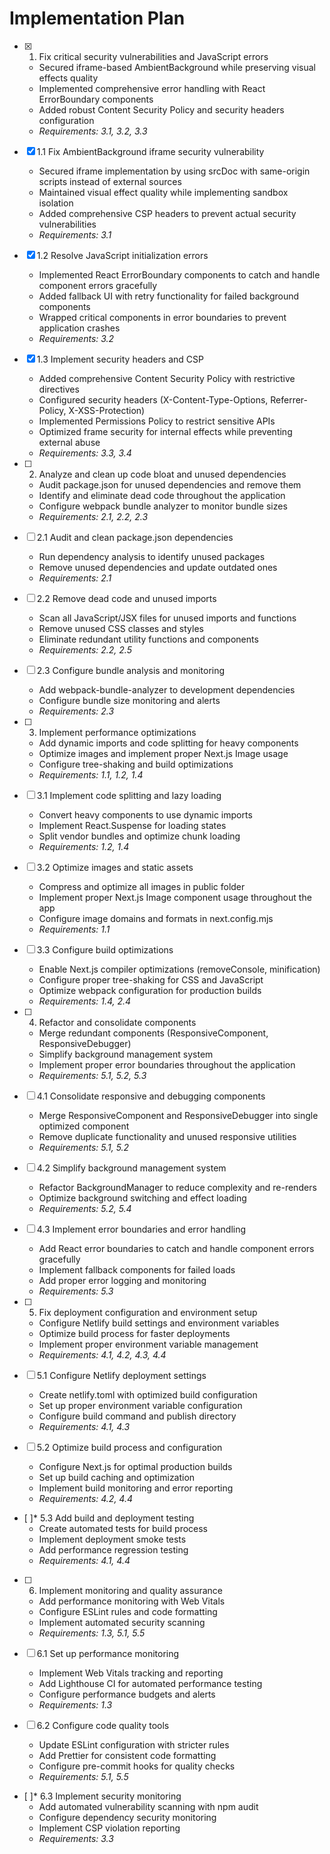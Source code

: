 # Implementation Plan

- [x] 1. Fix critical security vulnerabilities and JavaScript errors
  - Secured iframe-based AmbientBackground while preserving visual effects quality
  - Implemented comprehensive error handling with React ErrorBoundary components
  - Added robust Content Security Policy and security headers configuration
  - _Requirements: 3.1, 3.2, 3.3_

- [x] 1.1 Fix AmbientBackground iframe security vulnerability
  - Secured iframe implementation by using srcDoc with same-origin scripts instead of external sources
  - Maintained visual effect quality while implementing sandbox isolation
  - Added comprehensive CSP headers to prevent actual security vulnerabilities
  - _Requirements: 3.1_

- [x] 1.2 Resolve JavaScript initialization errors
  - Implemented React ErrorBoundary components to catch and handle component errors gracefully
  - Added fallback UI with retry functionality for failed background components
  - Wrapped critical components in error boundaries to prevent application crashes
  - _Requirements: 3.2_

- [x] 1.3 Implement security headers and CSP
  - Added comprehensive Content Security Policy with restrictive directives
  - Configured security headers (X-Content-Type-Options, Referrer-Policy, X-XSS-Protection)
  - Implemented Permissions Policy to restrict sensitive APIs
  - Optimized frame security for internal effects while preventing external abuse
  - _Requirements: 3.3, 3.4_

- [ ] 2. Analyze and clean up code bloat and unused dependencies
  - Audit package.json for unused dependencies and remove them
  - Identify and eliminate dead code throughout the application
  - Configure webpack bundle analyzer to monitor bundle sizes
  - _Requirements: 2.1, 2.2, 2.3_

- [ ] 2.1 Audit and clean package.json dependencies
  - Run dependency analysis to identify unused packages
  - Remove unused dependencies and update outdated ones
  - _Requirements: 2.1_

- [ ] 2.2 Remove dead code and unused imports
  - Scan all JavaScript/JSX files for unused imports and functions
  - Remove unused CSS classes and styles
  - Eliminate redundant utility functions and components
  - _Requirements: 2.2, 2.5_

- [ ] 2.3 Configure bundle analysis and monitoring
  - Add webpack-bundle-analyzer to development dependencies
  - Configure bundle size monitoring and alerts
  - _Requirements: 2.3_

- [ ] 3. Implement performance optimizations
  - Add dynamic imports and code splitting for heavy components
  - Optimize images and implement proper Next.js Image usage
  - Configure tree-shaking and build optimizations
  - _Requirements: 1.1, 1.2, 1.4_

- [ ] 3.1 Implement code splitting and lazy loading
  - Convert heavy components to use dynamic imports
  - Implement React.Suspense for loading states
  - Split vendor bundles and optimize chunk loading
  - _Requirements: 1.2, 1.4_

- [ ] 3.2 Optimize images and static assets
  - Compress and optimize all images in public folder
  - Implement proper Next.js Image component usage throughout the app
  - Configure image domains and formats in next.config.mjs
  - _Requirements: 1.1_

- [ ] 3.3 Configure build optimizations
  - Enable Next.js compiler optimizations (removeConsole, minification)
  - Configure proper tree-shaking for CSS and JavaScript
  - Optimize webpack configuration for production builds
  - _Requirements: 1.4, 2.4_

- [ ] 4. Refactor and consolidate components
  - Merge redundant components (ResponsiveComponent, ResponsiveDebugger)
  - Simplify background management system
  - Implement proper error boundaries throughout the application
  - _Requirements: 5.1, 5.2, 5.3_

- [ ] 4.1 Consolidate responsive and debugging components
  - Merge ResponsiveComponent and ResponsiveDebugger into single optimized component
  - Remove duplicate functionality and unused responsive utilities
  - _Requirements: 5.1, 5.2_

- [ ] 4.2 Simplify background management system
  - Refactor BackgroundManager to reduce complexity and re-renders
  - Optimize background switching and effect loading
  - _Requirements: 5.2, 5.4_

- [ ] 4.3 Implement error boundaries and error handling
  - Add React error boundaries to catch and handle component errors gracefully
  - Implement fallback components for failed loads
  - Add proper error logging and monitoring
  - _Requirements: 5.3_

- [ ] 5. Fix deployment configuration and environment setup
  - Configure Netlify build settings and environment variables
  - Optimize build process for faster deployments
  - Implement proper environment variable management
  - _Requirements: 4.1, 4.2, 4.3, 4.4_

- [ ] 5.1 Configure Netlify deployment settings
  - Create netlify.toml with optimized build configuration
  - Set up proper environment variable configuration
  - Configure build command and publish directory
  - _Requirements: 4.1, 4.3_

- [ ] 5.2 Optimize build process and configuration
  - Configure Next.js for optimal production builds
  - Set up build caching and optimization
  - Implement build monitoring and error reporting
  - _Requirements: 4.2, 4.4_

- [ ]* 5.3 Add build and deployment testing
  - Create automated tests for build process
  - Implement deployment smoke tests
  - Add performance regression testing
  - _Requirements: 4.1, 4.4_

- [ ] 6. Implement monitoring and quality assurance
  - Add performance monitoring with Web Vitals
  - Configure ESLint rules and code formatting
  - Implement automated security scanning
  - _Requirements: 1.3, 5.1, 5.5_

- [ ] 6.1 Set up performance monitoring
  - Implement Web Vitals tracking and reporting
  - Add Lighthouse CI for automated performance testing
  - Configure performance budgets and alerts
  - _Requirements: 1.3_

- [ ] 6.2 Configure code quality tools
  - Update ESLint configuration with stricter rules
  - Add Prettier for consistent code formatting
  - Configure pre-commit hooks for quality checks
  - _Requirements: 5.1, 5.5_

- [ ]* 6.3 Implement security monitoring
  - Add automated vulnerability scanning with npm audit
  - Configure dependency security monitoring
  - Implement CSP violation reporting
  - _Requirements: 3.3_